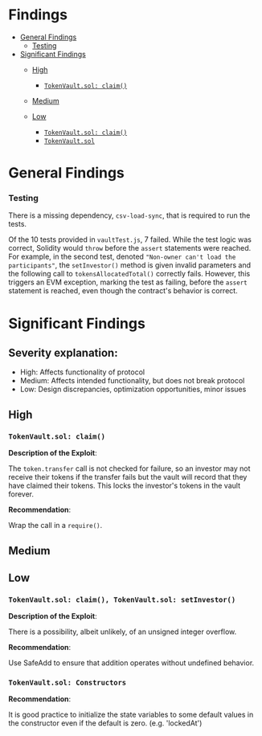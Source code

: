 # Findings

- [General Findings](#general-findings)
    + [Testing](#testing)
- [Significant Findings](#significant-findings)
  * [High](#high)
    + [```TokenVault.sol: claim()```](#tokenvaultsol-claim)
  * [Medium](#medium)
    
  * [Low](#low)
    + [```TokenVault.sol: claim()```](#tokenvaultsol-claim)
    + [```TokenVault.sol```](#tokenvaultsol-constructors)


# General Findings 

### Testing 
There is a missing dependency, `csv-load-sync`, that is required to run the tests.

Of the 10 tests provided in `vaultTest.js`, 7 failed. While the test logic was correct, Solidity would `throw` before the `assert` statements were reached. For example, in the second test, denoted `"Non-owner can't load the participants"`, the `setInvestor()` method is given invalid parameters and the following call to `tokensAllocatedTotal()` correctly fails. However, this triggers an EVM exception, marking the test as failing, before the `assert` statement is reached, even though the contract's behavior is correct.

# Significant Findings

## Severity explanation:
- High: Affects functionality of protocol 
- Medium: Affects intended functionality, but does not break protocol
- Low: Design discrepancies, optimization opportunities, minor issues

## High

### ```TokenVault.sol: claim()```

**Description of the Exploit**:

The `token.transfer` call is not checked for failure, so an investor may not receive their tokens if the transfer fails but the vault will record that they have claimed their tokens. This locks the investor's tokens in the vault forever.

**Recommendation**:

Wrap the call in a `require()`.


## Medium



## Low
### ```TokenVault.sol: claim(), TokenVault.sol: setInvestor()```


**Description of the Exploit**:

There is a possibility, albeit unlikely, of an unsigned integer overflow.

**Recommendation**:

Use SafeAdd to ensure that addition operates without undefined behavior.

### ```TokenVault.sol: Constructors```

**Recommendation**:

It is good practice to initialize the state variables to some default values in the constructor even if the default is zero. (e.g. 'lockedAt')


